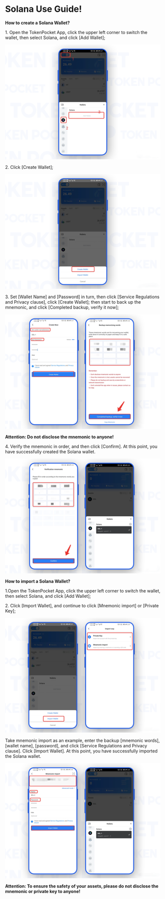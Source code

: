 # Solana Use Guide!

**How to create a Solana Wallet?**

1\. Open the TokenPocket App, click the upper left corner to switch the wallet, then select Solana, and click \[Add Wallet];

![](<../../.gitbook/assets/1 (15) (1).png>)

2\. Click \[Create Wallet];

![](<../../.gitbook/assets/2 (19) (1).png>)

3\. Set \[Wallet Name] and \[Password] in turn, then click \[Service Regulations and Privacy clause], click \[Create Wallet]; then start to back up the mnemonic, and click \[Completed backup, verify it now];

![](<../../.gitbook/assets/3 (10) (1).png>)

**Attention: Do not disclose the mnemonic to anyone!**

4\. Verify the mnemonic in order, and then click \[Confirm]. At this point, you have successfully created the Solana wallet.

![](<../../.gitbook/assets/5 (5) (1).png>)

**How to import a Solana Wallet?**

1.Open the TokenPocket App, click the upper left corner to switch the wallet, then select Solana, and click \[Add Wallet];

2\. Click \[Import Wallet], and continue to click \[Mnemonic import] or \[Private Key];

![](<../../.gitbook/assets/图层 14.png>)

Take mnemonic import as an example, enter the backup \[mnemonic words], \[wallet name], \[password], and click \[Service Regulations and Privacy clause]. Click \[Import Wallet]. At this point, you have successfully imported the Solana wallet.

![](<../../.gitbook/assets/图层 15.png>)

**Attention: To ensure the safety of your** **assets, please do not disclose the mnemonic or private key to anyone!**
